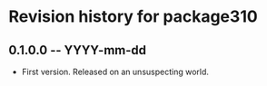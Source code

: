 # Revision history for package310

## 0.1.0.0 -- YYYY-mm-dd

* First version. Released on an unsuspecting world.
